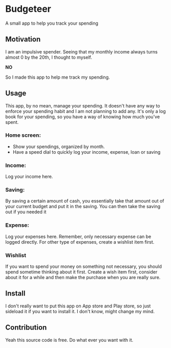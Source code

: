 # Budgeteer

A small app to help you track your spending

## Motivation

I am an impulsive spender. Seeing that my monthly income always turns almost 0 by the 20th, I thought to myself.

**NO**

So I made this app to help me track my spending.

## Usage
This app, by no mean, manage your spending. It doesn't have any way to enforce your spending habit
and I am not planning to add any. It's only a log book for your spending, so you have a way of knowing
how much you've spent.

### Home screen:
- Show your spendings, organized by month.
- Have a speed dial to quickly log your income, expense, loan or saving

### Income:
Log your income here.

### Saving:
By saving a certain amount of cash, you essentially take that amount out of your current budget and
put it in the saving. You can then take the saving out if you needed it

### Expense:
Log your expenses here. Remember, only necessary expense can be logged directly. For other type of expenses,
create a wishlist item first.

### Wishlist
If you want to spend your money on something not necessary, you should spend sometime thinking about it first.
Create a wish item first, consider about it for a while and then make the purchase when you are really sure.

## Install

I don't really want to put this app on App store and Play store, so just sideload it if you want to install it.
I don't know, might change my mind.

## Contribution

Yeah this source code is free. Do what ever you want with it.